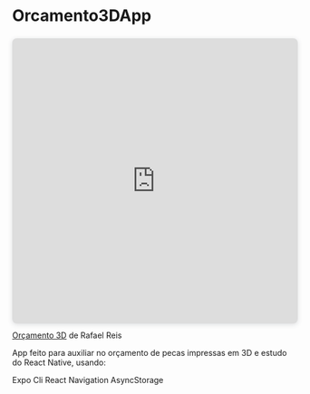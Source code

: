 # Orcamento3DApp

<div style="position: relative; width: 100%; height: 0; padding-top: 100.0000%;
 padding-bottom: 0; box-shadow: 0 2px 8px 0 rgba(63,69,81,0.16); margin-top: 1.6em; margin-bottom: 0.9em; overflow: hidden;
 border-radius: 8px; will-change: transform;">
  <iframe loading="lazy" style="position: absolute; width: 100%; height: 100%; top: 0; left: 0; border: none; padding: 0;margin: 0;"
    src="https:&#x2F;&#x2F;www.canva.com&#x2F;design&#x2F;DAFczbomNdw&#x2F;view?embed" allowfullscreen="allowfullscreen" allow="fullscreen">
  </iframe>
</div>
<a href="https:&#x2F;&#x2F;www.canva.com&#x2F;design&#x2F;DAFczbomNdw&#x2F;view?utm_content=DAFczbomNdw&amp;utm_campaign=designshare&amp;utm_medium=embeds&amp;utm_source=link" target="_blank" rel="noopener">Orçamento 3D</a> de Rafael Reis

App feito para auxiliar no orçamento de pecas impressas em 3D e estudo do React Native, usando:

Expo Cli 
React Navigation 
AsyncStorage
